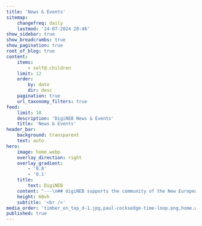 ```yaml
---
title: 'News & Events'
sitemap:
    changefreq: daily
    lastmod: '24-07-2024 20:46'
show_sidebar: true
show_breadcrumbs: true
show_pagination: true
root_of_blog: true
content:
    items:
        - self@.children
    limit: 12
    order:
        by: date
        dir: desc
    pagination: true
    url_taxonomy_filters: true
feed:
    limit: 10
    description: 'DigiNEB News & Events'
    title: 'News & Events'
header_bar:
    background: transparent
    text: auto
hero:
    image: home.webp
    overlay_direction: right
    overlay_gradient:
        - '0.8'
        - '0.1'
    title:
        text: DigiNEB
    content: "---\n## digiNEB supports the community of the New European Bauhaus (NEB) with digital solutions, projects and tools."
    height: 60vh
    subtitle: '<br />'
media_order: 'timber_on_top_d-1.jpg,paul-cocksedge-time-loop.png,home.webp'
published: true
---
```


